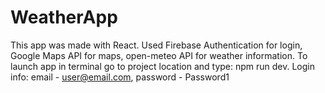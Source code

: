 # WeatherApp
This app was made with React. Used Firebase Authentication for login, Google Maps API for maps, open-meteo API for weather information.
To launch app in terminal go to project location and type: npm run dev.
Login info: email - user@email.com, password - Password1
